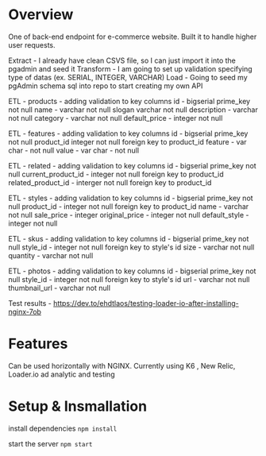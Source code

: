 # Overview

One of back-end endpoint for e-commerce website. Built it to handle higher user requests.

Extract - I already have clean CSVS file, so I can just import it into the pgadmin and seed it
Transform - I am going to set up validation specifying type of datas (ex. SERIAL, INTEGER, VARCHAR)
Load - Going to seed my pgAdmin schema sql into repo to start creating my own API

ETL - products - adding validation to key columns
  id - bigserial prime_key not null
  name - varchar not null
  slogan varchar not null
  description - varchar not null
  category - varchar not null
  default_price - integer not null

ETL - features - adding validation to key columns
  id - bigserial prime_key not null
  product_id integer not null foreign key to product_id
  feature - var char - not null
  value - var char - not null

ETL - related - adding validation to key columns
  id - bigserial prime_key not null
  current_product_id - integer not null foreign key to product_id
  related_product_id - interger not null foreign key to product_id

ETL - styles - adding validation to key columns
  id - bigserial prime_key not null
  product_id - integer not null foreign key to product_id
  name - varchar not null
  sale_price - integer
  original_price - integer not null
  default_style - integer not null

ETL - skus - adding validation to key columns
  id - bigserial prime_key not null
  style_id - integer not null foreign key to style's id
  size - varchar not null
  quantity - varchar not null

ETL - photos - adding validation to key columns
  id - bigserial prime_key not null
  style_id - integer not null foreign key to style's id
  url - varchar not null
  thumbnail_url - varchar not null

Test results - https://dev.to/ehdtlaos/testing-loader-io-after-installing-nginx-7ob

# Features

Can be used horizontally with NGINX.
Currently using K6 , New Relic, Loader.io ad analytic and testing

# Setup & Insmallation

install dependencies
``
npm install
``

start the server
``
npm start
``
